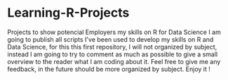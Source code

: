 # Learning-R-Projects
Projects to show potencial Employers my skills on R for Data Science
I am going to publish all scripts I've been used to develop my skills on R and Data Science, for this this first repository, I will not
organized by subject, instead I am going to try to comment as much as possible to give a small overview to the reader what I am coding
about it. Feel free to give me any feedback, in the future should be more organized by subject. Enjoy it !
